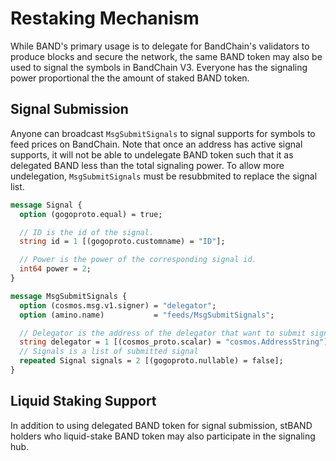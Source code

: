 # Restaking Mechanism

While BAND's primary usage is to delegate for BandChain's validators to produce blocks and secure the network, the same BAND token may also be used to signal the symbols in BandChain V3. Everyone has the signaling power proportional the the amount of staked BAND token.

## Signal Submission

Anyone can broadcast `MsgSubmitSignals` to signal supports for symbols to feed prices on BandChain. Note that once an address has active signal supports, it will not be able to undelegate BAND token such that it as delegated BAND less than the total signaling power. To allow more undelegation, `MsgSubmitSignals` must be resubbmited to replace the signal list.

```protobuf
message Signal {
  option (gogoproto.equal) = true;

  // ID is the id of the signal.
  string id = 1 [(gogoproto.customname) = "ID"];

  // Power is the power of the corresponding signal id.
  int64 power = 2;
}

message MsgSubmitSignals {
  option (cosmos.msg.v1.signer) = "delegator";
  option (amino.name)           = "feeds/MsgSubmitSignals";

  // Delegator is the address of the delegator that want to submit signals
  string delegator = 1 [(cosmos_proto.scalar) = "cosmos.AddressString"];
  // Signals is a list of submitted signal
  repeated Signal signals = 2 [(gogoproto.nullable) = false];
}
```

## Liquid Staking Support

In addition to using delegated BAND token for signal submission, stBAND holders who liquid-stake BAND token may also participate in the signaling hub.

